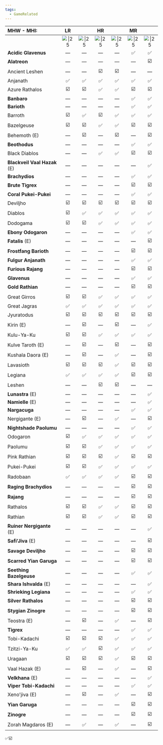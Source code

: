 ```yaml
---
tags:
  - GameRelated
---
```



| MHW - **MHI:**               |                    LR                    |                                          |                    HR                    |                                          |                    MR                    |                                          |
| :--------------------------- | :--------------------------------------: | :--------------------------------------: | :--------------------------------------: | :--------------------------------------: | :--------------------------------------: | :--------------------------------------: |
|                              | ![\|25](https://i.imgur.com/6PFTkyF.png) | ![\|25](https://i.imgur.com/B28hPno.png) | ![\|25](https://i.imgur.com/6PFTkyF.png) | ![\|25](https://i.imgur.com/B28hPno.png) | ![\|25](https://i.imgur.com/6PFTkyF.png) | ![\|25](https://i.imgur.com/B28hPno.png) |
| **Acidic Glavenus**          |                    —                     |                    —                     |                    —                     |                    —                     |                    ✅                     |                    ✅                     |
| **Alatreon**                 |                    —                     |                    —                     |                    —                     |                    —                     |                    —                     |                    ☑️                    |
| Ancient Leshen               |                    —                     |                    —                     |                    ☑️                    |                    ☑️                    |                    —                     |                    —                     |
| Anjanath                     |                    ✅                     |                    ✅                     |                    ✅                     |                    ✅                     |                    ✅                     |                    ✅                     |
| Azure Rathalos               |                    ☑️                    |                    ☑️                    |                    ✅                     |                    ✅                     |                    ☑️                    |                    ☑️                    |
| **Banbaro**                  |                    —                     |                    —                     |                    —                     |                    —                     |                    ✅                     |                    ✅                     |
| **Barioth**                  |                    —                     |                    —                     |                    —                     |                    —                     |                    ✅                     |                    ✅                     |
| Barroth                      |                    ☑️                    |                    ✅                     |                    ☑️                    |                    ✅                     |                    ✅                     |                    ✅                     |
| Bazelgeuse                   |                    ☑️                    |                    ☑️                    |                    ✅                     |                    ✅                     |                    ☑️                    |                    ☑️                    |
| Behemoth (E)                 |                    —                     |                    ☑️                    |                    —                     |                    ☑️                    |                    —                     |                    ☑️                    |
| **Beothodus**                |                    —                     |                    —                     |                    —                     |                    —                     |                    ✅                     |                    ✅                     |
| Black Diablos                |                    —                     |                    —                     |                    ✅                     |                    ✅                     |                    ☑️                    |                    ☑️                    |
| **Blackveil Vaal Hazak** (E) |                    —                     |                    —                     |                    —                     |                    —                     |                    —                     |                    ✅                     |
| **Brachydios**               |                    —                     |                    —                     |                    —                     |                    —                     |                    ✅                     |                    ✅                     |
| **Brute Tigrex**             |                    —                     |                    —                     |                    —                     |                    —                     |                    ☑️                    |                    ☑️                    |
| **Coral Pukei-Pukei**        |                    —                     |                    —                     |                    —                     |                    —                     |                    ✅                     |                    ✅                     |
| Deviljho                     |                    ☑️                    |                    ☑️                    |                    ☑️                    |                    ☑️                    |                    ☑️                    |                    ☑️                    |
| Diablos                      |                    ☑️                    |                    ✅                     |                    ✅                     |                    ✅                     |                    ✅                     |                    ✅                     |
| Dodogama                     |                    ☑️                    |                    ☑️                    |                    ✅                     |                    ✅                     |                    ✅                     |                    ✅                     |
| **Ebony Odogaron**           |                    —                     |                    —                     |                    —                     |                    —                     |                    ✅                     |                    ✅                     |
| **Fatalis** (E)<br>          |                    —                     |                    —                     |                    —                     |                    —                     |                    —                     |                    ☑️                    |
| **Frostfang Barioth**        |                    —                     |                    —                     |                    —                     |                    —                     |                    ☑️                    |                    ☑️                    |
| **Fulgur Anjanath**          |                    —                     |                    —                     |                    —                     |                    —                     |                    ✅                     |                    ✅                     |
| **Furious Rajang**           |                    —                     |                    —                     |                    —                     |                    —                     |                    ☑️                    |                    ☑️                    |
| **Glavenus**                 |                    —                     |                    —                     |                    —                     |                    —                     |                    ✅                     |                    ✅                     |
| **Gold Rathian**             |                    —                     |                    —                     |                    —                     |                    —                     |                    ☑️                    |                    ☑️                    |
| Great Girros                 |                    ☑️                    |                    ☑️                    |                    ✅                     |                    ✅                     |                    ✅                     |                    ✅                     |
| Great Jagras                 |                    ✅                     |                    ✅                     |                    ✅                     |                    ✅                     |                    ✅                     |                    ✅                     |
| Jyuratodus                   |                    ☑️                    |                    ☑️                    |                    ☑️                    |                    ☑️                    |                    ☑️                    |                    ☑️                    |
| Kirin (E)                    |                    —                     |                    ☑️                    |                    —                     |                    ☑️                    |                    —                     |                    ✅                     |
| Kulu-Ya-Ku                   |                    ☑️                    |                    ☑️                    |                    ✅                     |                    ✅                     |                    ✅                     |                    ✅                     |
| Kulve Taroth (E)             |                    —                     |                    ☑️                    |                    —                     |                    ☑️                    |                    —                     |                    ☑️                    |
| Kushala Daora (E)            |                    —                     |                    ☑️                    |                    —                     |                    ✅                     |                    —                     |                    ☑️                    |
| Lavasioth                    |                    ☑️                    |                    ☑️                    |                    ☑️                    |                    ✅                     |                    ☑️                    |                    ☑️                    |
| Legiana                      |                    ✅                     |                    ✅                     |                    ✅                     |                    ✅                     |                    ☑️                    |                    ☑️                    |
| Leshen                       |                    —                     |                    —                     |                    ☑️                    |                    ☑️                    |                    —                     |                    —                     |
| **Lunastra** (E)             |                    —                     |                    —                     |                    —                     |                    —                     |                    —                     |                    ✅                     |
| **Namielle** (E)             |                    —                     |                    —                     |                    —                     |                    —                     |                    —                     |                    ✅                     |
| **Nargacuga**                |                    —                     |                    —                     |                    —                     |                    —                     |                    ✅                     |                    ✅                     |
| Nergigante (E)               |                    —                     |                    ☑️                    |                    —                     |                    ✅                     |                    —                     |                    ☑️                    |
| **Nightshade Paolumu**       |                    —                     |                    —                     |                    —                     |                    —                     |                    ✅                     |                    ✅                     |
| Odogaron                     |                    ☑️                    |                    ✅                     |                    ✅                     |                    ✅                     |                    ✅                     |                    ✅                     |
| Paolumu                      |                    ☑️                    |                    ☑️                    |                    ✅                     |                    ✅                     |                    ✅                     |                    ✅                     |
| Pink Rathian                 |                    ☑️                    |                    ☑️                    |                    ☑️                    |                    ✅                     |                    ☑️                    |                    ☑️                    |
| Pukei-Pukei                  |                    ☑️                    |                    ☑️                    |                    ✅                     |                    ✅                     |                    ✅                     |                    ✅                     |
| Radobaan                     |                    ✅                     |                    ✅                     |                    ✅                     |                    ✅                     |                    ☑️                    |                    ☑️                    |
| **Raging Brachydios**        |                    —                     |                    —                     |                    —                     |                    —                     |                    ☑️                    |                    ☑️                    |
| **Rajang**                   |                    —                     |                    —                     |                    —                     |                    —                     |                    ☑️                    |                    ☑️                    |
| Rathalos                     |                    ☑️                    |                    ☑️                    |                    ✅                     |                    ✅                     |                    ☑️                    |                    ☑️                    |
| Rathian                      |                    ☑️                    |                    ☑️                    |                    ✅                     |                    ✅                     |                    ☑️                    |                    ☑️                    |
| **Ruiner Nergigante** (E)    |                    —                     |                    —                     |                    —                     |                    —                     |                    —                     |                    ✅                     |
| **Safi'Jiva** (E)            |                    —                     |                    —                     |                    —                     |                    —                     |                    —                     |                    ☑️                    |
| **Savage Deviljho**          |                    —                     |                    —                     |                    —                     |                    —                     |                    ☑️                    |                    ☑️                    |
| **Scarred Yian Garuga**      |                    —                     |                    —                     |                    —                     |                    —                     |                    ☑️                    |                    ☑️                    |
| **Seething Bazelgeuse**      |                    —                     |                    —                     |                    —                     |                    —                     |                    ✅                     |                    ✅                     |
| **Shara Ishvalda** (E)       |                    —                     |                    —                     |                    —                     |                    —                     |                    —                     |                    ✅                     |
| **Shrieking Legiana**        |                    —                     |                    —                     |                    —                     |                    —                     |                    ✅                     |                    ✅                     |
| **Silver Rathalos**          |                    —                     |                    —                     |                    —                     |                    —                     |                    ☑️                    |                    ☑️                    |
| **Stygian Zinogre**          |                    —                     |                    —                     |                    —                     |                    —                     |                    ☑️                    |                    ☑️                    |
| Teostra (E)                  |                    —                     |                    ☑️                    |                    —                     |                    ✅                     |                    —                     |                    ☑️                    |
| **Tigrex**                   |                    —                     |                    —                     |                    —                     |                    —                     |                    ✅                     |                    ✅                     |
| Tobi-Kadachi                 |                    ☑️                    |                    ☑️                    |                    ☑️                    |                    ✅                     |                    ✅                     |                    ✅                     |
| Tzitzi-Ya-Ku                 |                    ✅                     |                    ✅                     |                    ☑️                    |                    ✅                     |                    ✅                     |                    ✅                     |
| Uragaan                      |                    ☑️                    |                    ☑️                    |                    ☑️                    |                    ✅                     |                    ☑️                    |                    ☑️                    |
| Vaal Hazak (E)               |                    —                     |                    ☑️                    |                    —                     |                    ✅                     |                    —                     |                    ☑️                    |
| **Velkhana** (E)             |                    —                     |                    —                     |                    —                     |                    —                     |                    —                     |                    ✅                     |
| **Viper Tobi-Kadachi**       |                    —                     |                    —                     |                    —                     |                    —                     |                    ✅                     |                    ✅                     |
| Xeno'jiva (E)                |                    —                     |                    ☑️                    |                    —                     |                    ✅                     |                    —                     |                    ☑️                    |
| **Yian Garuga**              |                    —                     |                    —                     |                    —                     |                    —                     |                    ☑️                    |                    ☑️                    |
| **Zinogre**                  |                    —                     |                    —                     |                    —                     |                    —                     |                    ☑️                    |                    ☑️                    |
| Zorah Magdaros (E)           |                    —                     |                    ✅                     |                    —                     |                    ✅                     |                    —                     |                    ☑️                    |
✅☑️